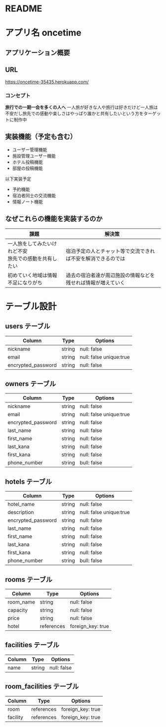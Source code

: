 # README

# アプリ名 oncetime

## アプリケーション概要

## URL
https://oncetime-35435.herokuapp.com/

### コンセプト
**旅行での一期一会を多くの人へ**
一人旅が好きな人や旅行は好きだけど一人旅は不安だし旅先での感動や楽しさはやっぱり誰かと共有したいという方をターゲットに制作中

## 実装機能（予定も含む）
- ユーザー管理機能
- 施設管理ユーザー機能
- ホテル投稿機能
- 部屋の投稿機能

以下実装予定
- 予約機能
- 宿泊者同士の交流機能
- 情報ノート機能

## なぜこれらの機能を実装するのか

| 課題                                             | 解決策                                             |
| ----------------------------------------------- | ------------------------------------------------- |
| 一人旅をしてみたいけれど不安<br>旅先での感動を共有したい | 宿泊予定の人とチャット等で交流できれば不安を解消できるのでは|
| 初めていく地域は情報不足になりがち                    | 過去の宿泊者達が周辺施設の情報などを残せれば情報が増えていく|

# テーブル設計

## users テーブル

| Column               | Type   | Options                  |
| -------------------- | ------ | ------------------------ |
| nickname             | string | null: false              |
| email                | string | null: false  unique:true |
| encrypted_password   | string | null: false              |


## owners テーブル

| Column               | Type   | Options                  |
| -------------------- | ------ | ------------------------ |
| nickname             | string | null: false              |
| email                | string | null: false  unique:true |
| encrypted_password   | string | null: false              |
| last_name            | string | null: false              |
| first_name           | string | null: false              |
| last_kana            | string | null: false              |
| first_kana           | string | null: false              |
| phone_number         | string | bull: false              |

## hotels テーブル

| Column               | Type   | Options                  |
| -------------------- | ------ | ------------------------ |
| hotel_name           | string | null: false              |
| description          | string | null: false  unique:true |
| encrypted_password   | string | null: false              |
| last_name            | string | null: false              |
| first_name           | string | null: false              |
| last_kana            | string | null: false              |
| first_kana           | string | null: false              |
| phone_number         | string | bull: false              |

## rooms テーブル

| Column               | Type        | Options                  |
| -------------------- | ------      | -------------------------|
| room_name            | string      | null: false              |
| capacity             | string      | null: false              |
| price                | string      | null: false              |
| hotel                | references  | foreign_key: true        |


## facilities テーブル

| Column               | Type        | Options                  |
| -------------------- | ------      | -------------------------|
| name                 | string      | null: false              |

## room_facilities テーブル

| Column               | Type        | Options                  |
| -------------------- | ------      | -------------------------|
| room                 | references  | foreign_key: true        |
| facility             | references  | foreign_key: true        |
